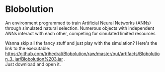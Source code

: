 # Blobolution

An environment programmed to train Artificial Neural Networks (ANNs) through
simulated natural selection. Numerous objects with independent ANNs
interact with each other, competing for simulated limited resources

Wanna skip all the fancy stuff and just play with the simulation? Here's the 
link to the executable: https://github.com/trihedral/Blobolution/raw/master/out/artifacts/Blobolution_3_jar/Blobolution%203.jar .  
Just download and open it.
